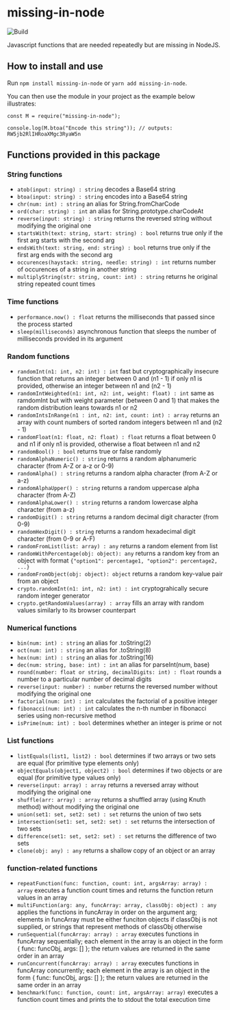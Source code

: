 # missing-in-node

![Build](https://github.com/linostar/missing-in-node/actions/workflows/main.yml/badge.svg)

Javascript functions that are needed repeatedly but are missing in NodeJS.

## How to install and use

Run `npm install missing-in-node` or `yarn add missing-in-node`.

You can then use the module in your project as the example below illustrates:

```
const M = require("missing-in-node");

console.log(M.btoa("Encode this string")); // outputs: RW5jb2RlIHRoaXMgc3RyaW5n
```


## Functions provided in this package

### String functions
- `atob(input: string) : string` decodes a Base64 string
- `btoa(input: string) : string` encodes into a Base64 string
- `chr(num: int) : string` an alias for String.fromCharCode
- `ord(char: string) : int` an alias for String.prototype.charCodeAt
- `reverse(input: string) : string` returns the reversed string without modifying the original one
- `startsWith(text: string, start: string) : bool` returns true only if the first arg starts with the second arg
- `endsWith(text: string, end: string) : bool` returns true only if the first arg ends with the second arg
- `occurences(haystack: string, needle: string) : int` returns number of occurences of a string in another string
- `multiplyString(str: string, count: int) : string` returns he original string repeated count times

### Time functions
- `performance.now() : float` returns the milliseconds that passed since the process started
- `sleep(milliseconds)` asynchronous function that sleeps the number of milliseconds provided in its argument

### Random functions
- `randomInt(n1: int, n2: int) : int` fast but cryptographically insecure function that returns an integer between 0 and (n1 - 1) if only n1 is provided, otherwise an integer between n1 and (n2 - 1)
- `randomIntWeighted(n1: int, n2: int, weight: float) : int` same as ramdomInt but with weight parameter (between 0 and 1) that makes the random distribution leans towards n1 or n2
- `randomIntsInRange(n1 : int, n2: int, count: int) : array` returns an array with count numbers of sorted random integers between n1 and (n2 - 1)
- `randomFloat(n1: float, n2: float) : float` returns a float between 0 and n1 if only n1 is provided, otherwise a float between n1 and n2
- `randomBool() : bool` returns true or false randomly
- `randomAlphaNumeric() : string` returns a random alphanumeric character (from A-Z or a-z or 0-9)
- `randomAlpha() : string` returns a random alpha character (from A-Z or a-z)
- `randomAlphaUpper() : string` returns a random uppercase alpha character (from A-Z)
- `randomAlphaLower() : string` returns a random lowercase alpha character (from a-z)
- `randomDigit() : string` returns a random decimal digit character (from 0-9)
- `randomHexDigit() : string` returns a random hexadecimal digit character (from 0-9 or A-F)
- `randomFromList(list: array) : any` returns a random element from list
- `randomWithPercentage(obj: object): any` returns a random key from an object with format `{"option1": percentage1, "option2": percentage2, ...}`
- `randomFromObject(obj: object): object` returns a random key-value pair from an object
- `crypto.randomInt(n1: int, n2: int) : int` cryptograhically secure random integer generator
- `crypto.getRandomValues(array) : array` fills an array with random values similarly to its browser counterpart

### Numerical functions
- `bin(num: int) : string` an alias for .toString(2)
- `oct(num: int) : string` an alias for .toString(8)
- `hex(num: int) : string` an alias for .toString(16)
- `dec(num: string, base: int) : int` an alias for parseInt(num, base)
- `round(number: float or string, decimalDigits: int) : float` rounds a number to a particular number of decimal digits
- `reverse(input: number) : number` returns the reversed number without modifying the original one
- `factorial(num: int) : int` calculates the factorial of a positive integer
- `fibonacci(num: int) : int` calculates the n-th number in fibonacci series using non-recursive method
- `isPrime(num: int) : bool` determines whether an integer is prime or not

### List functions
- `listEquals(list1, list2) : bool` determines if two arrays or two sets are equal (for primitive type elements only)
- `objectEquals(object1, object2) : bool` determines if two objects or are equal (for primitive type values only)
- `reverse(input: array) : array` returns a reversed array without modifying the original one
- `shuffle(arr: array) : array` returns a shuffled array (using Knuth method) without modifying the original one
- `union(set1: set, set2: set) : set` returns the union of two sets
- `intersection(set1: set, set2: set) : set` returns the intersection of two sets
- `difference(set1: set, set2: set) : set` returns the difference of two sets
- `clone(obj: any) : any` returns a shallow copy of an object or an array

### function-related functions
- `repeatFunction(func: function, count: int, argsArray: array) : array` executes a function count times and returns the function return values in an array
- `multiFunction(arg: any, funcArray: array, classObj: object) : any`  applies the functions in funcArray in order on the argument arg; elements in funcArray must be either funciton objects if classObj is not supplied, or strings that represent methods of classObj otherwise
- `runSequential(funcArray: array) : array` executes functions in funcArray sequentially; each element in the array is an object in the form { func: funcObj, args: [] }; the return values are returned in the same order in an array
- `runConcurrent(funcArray: array) : array` executes functions in funcArray concurrently; each element in the array is an object in the form { func: funcObj, args: [] }; the return values are returned in the same order in an array
- `benchmark(func: function, count: int, argsArray: array)` executes a function count times and prints the to stdout the total execution time
